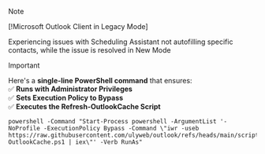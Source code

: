 > [!NOTE]
> [!Microsoft Outlook Client in Legacy Mode]


Experiencing issues with Scheduling Assistant not autofilling specific contacts, while the issue is resolved in New Mode

> [!IMPORTANT]
> Here's a **single-line PowerShell command** that ensures:  
✅ **Runs with Administrator Privileges**  
✅ **Sets Execution Policy to Bypass**  
✅ **Executes the Refresh-OutlookCache Script**  


````
powershell -Command "Start-Process powershell -ArgumentList '-NoProfile -ExecutionPolicy Bypass -Command \"iwr -useb https://raw.githubusercontent.com/ulyweb/outlook/refs/heads/main/scripts/Refresh-OutlookCache.ps1 | iex\"' -Verb RunAs"
````
